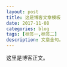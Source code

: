 ```yaml
---
layout: post
title: 这是博客文章模板
date: 2017-11-08
categories: blog
tags: [标签一,标签二]
description: 文章金句。
---
```


这里是博客正文。












